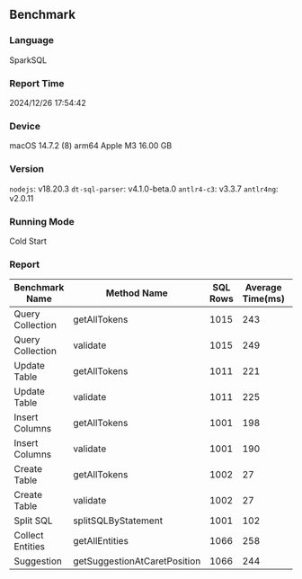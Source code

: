 ## Benchmark

### Language
SparkSQL

### Report Time
2024/12/26 17:54:42

### Device
macOS 14.7.2
(8) arm64 Apple M3
16.00 GB

### Version
`nodejs`: v18.20.3
`dt-sql-parser`: v4.1.0-beta.0
`antlr4-c3`: v3.3.7
`antlr4ng`: v2.0.11

### Running Mode
Cold Start

### Report
| Benchmark Name |         Method Name        |SQL Rows|Average Time(ms)|Last Cost Time(ms)|All Times(ms)|  Loops | 
|----------------|----------------------------|--------|----------------|------------------|-------------|--------| 
|Query Collection|        getAllTokens        |  1015  |       243      |                  |339,242,248,240,243|    5   | 
|Query Collection|          validate          |  1015  |       249      |                  |249,245,255,245,272|    5   | 
|  Update Table  |        getAllTokens        |  1011  |       221      |                  |251,222,220,223,218|    5   | 
|  Update Table  |          validate          |  1011  |       225      |                  |226,222,228,223,268|    5   | 
| Insert Columns |        getAllTokens        |  1001  |       198      |                  |201,194,200,213,183|    5   | 
| Insert Columns |          validate          |  1001  |       190      |                  |185,182,190,192,192|    5   | 
|  Create Table  |        getAllTokens        |  1002  |       27       |                  |28,27,26,27,32|    5   | 
|  Create Table  |          validate          |  1002  |       27       |                  |27,28,27,28,27|    5   | 
|    Split SQL   |     splitSQLByStatement    |  1001  |       102      |                  |104,102,99,101,102|    5   | 
|Collect Entities|       getAllEntities       |  1066  |       258      |                  |275,259,258,257,257|    5   | 
|   Suggestion   |getSuggestionAtCaretPosition|  1066  |       244      |                  |244,245,245,240,317|    5   | 


<input type="hidden" value='[{"name":"Query Collection","avgTime":243,"costTimes":[339,242,248,240,243],"loopTimes":5,"rows":1015,"type":"getAllTokens"},{"name":"Query Collection","avgTime":249,"costTimes":[249,245,255,245,272],"loopTimes":5,"rows":1015,"type":"validate"},{"name":"Update Table","avgTime":221,"costTimes":[251,222,220,223,218],"loopTimes":5,"rows":1011,"type":"getAllTokens"},{"name":"Update Table","avgTime":225,"costTimes":[226,222,228,223,268],"loopTimes":5,"rows":1011,"type":"validate"},{"name":"Insert Columns","avgTime":198,"costTimes":[201,194,200,213,183],"loopTimes":5,"rows":1001,"type":"getAllTokens"},{"name":"Insert Columns","avgTime":190,"costTimes":[185,182,190,192,192],"loopTimes":5,"rows":1001,"type":"validate"},{"name":"Create Table","avgTime":27,"costTimes":[28,27,26,27,32],"loopTimes":5,"rows":1002,"type":"getAllTokens"},{"name":"Create Table","avgTime":27,"costTimes":[27,28,27,28,27],"loopTimes":5,"rows":1002,"type":"validate"},{"name":"Split SQL","avgTime":102,"costTimes":[104,102,99,101,102],"loopTimes":5,"rows":1001,"type":"splitSQLByStatement"},{"name":"Collect Entities","avgTime":258,"costTimes":[275,259,258,257,257],"loopTimes":5,"rows":1066,"type":"getAllEntities"},{"name":"Suggestion","avgTime":244,"costTimes":[244,245,245,240,317],"loopTimes":5,"rows":1066,"type":"getSuggestionAtCaretPosition"}]'/>
